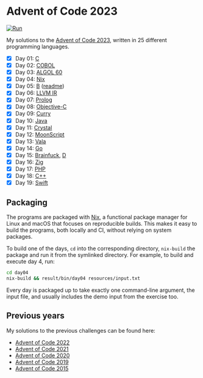 <!-- Automatically generated from README.md.gyb, do not edit directly! -->

# Advent of Code 2023

[![Run](https://github.com/fwcd/advent-of-code-2023/actions/workflows/run.yml/badge.svg)](https://github.com/fwcd/advent-of-code-2023/actions/workflows/run.yml)

My solutions to the [Advent of Code 2023](https://adventofcode.com/2023), written in 25 different programming languages.

- [x] Day 01: [C](day01/src/day01.c)
- [x] Day 02: [COBOL](day02/src/day02.cob)
- [x] Day 03: [ALGOL 60](day03/src/day03.alg)
- [x] Day 04: [Nix](day04/src/day04.nix)
- [x] Day 05: [B](day05/src/day05.b) ([readme](day05/README.md))
- [x] Day 06: [LLVM IR](day06/src/day06.ll)
- [x] Day 07: [Prolog](day07/src/day07.pl)
- [x] Day 08: [Objective-C](day08/src/day08.m)
- [x] Day 09: [Curry](day09/src/Day09.curry)
- [x] Day 10: [Java](day10/src/Day10.java)
- [x] Day 11: [Crystal](day11/src/day11.cr)
- [x] Day 12: [MoonScript](day12/src/day12.moon)
- [x] Day 13: [Vala](day13/src/day13.vala)
- [x] Day 14: [Go](day14/src/day14.go)
- [x] Day 15: [Brainfuck](day15/src/part1.bf), [D](day15/src/part2.d)
- [x] Day 16: [Zig](day16/src/day16.zig)
- [x] Day 17: [PHP](day17/src/day17.php)
- [x] Day 18: [C++](day18/src/day18.cpp)
- [x] Day 19: [Swift](day19/src/day19.swift)

## Packaging

The programs are packaged with [Nix](https://nixos.org/), a functional package manager for Linux and macOS that focuses on reproducible builds. This makes it easy to build the programs, both locally and CI, without relying on system packages.

To build one of the days, `cd` into the corresponding directory, `nix-build` the package and run it from the symlinked directory. For example, to build and execute day 4, run:

```sh
cd day04
nix-build && result/bin/day04 resources/input.txt
```

Every day is packaged up to take exactly one command-line argument, the input file, and usually includes the demo input from the exercise too.

## Previous years

My solutions to the previous challenges can be found here:

- [Advent of Code 2022](https://github.com/fwcd/advent-of-code-2022)
- [Advent of Code 2021](https://github.com/fwcd/advent-of-code-2021)
- [Advent of Code 2020](https://github.com/fwcd/advent-of-code-2020)
- [Advent of Code 2019](https://github.com/fwcd/advent-of-code-2019)
- [Advent of Code 2015](https://github.com/fwcd/advent-of-code-2015)
